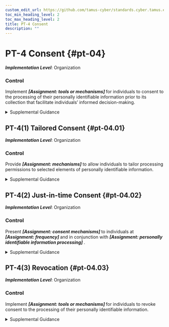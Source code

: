 ```yaml
---
custom_edit_url: https://github.com/tamus-cyber/standards.cyber.tamus.edu/tree/main/static/content/tamus.edu/TAMUS_profile.xml
toc_min_heading_level: 2
toc_max_heading_level: 2
title: PT-4 Consent
description: ""
---
```


# PT-4 Consent {#pt-04}

_**Implementation Level**_: Organization

### Control

Implement <strong> <em>[Assignment: tools or mechanisms]</em> </strong> for individuals to consent to the processing of their personally identifiable information prior to its collection that facilitate individuals&#8217; informed decision-making.

<details>
  <summary>Supplemental Guidance</summary>

Consent allows individuals to participate in making decisions about the processing of their information and transfers some of the risk that arises from the processing of personally identifiable information from the organization to an individual. Consent may be required by applicable laws, executive orders, directives, regulations, policies, standards, or guidelines. Otherwise, when selecting consent as a control, organizations consider whether individuals can be reasonably expected to understand and accept the privacy risks that arise from their authorization. Organizations consider whether other controls may more effectively mitigate privacy risk either alone or in conjunction with consent. Organizations also consider any demographic or contextual factors that may influence the understanding or behavior of individuals with respect to the processing carried out by the system or organization. When soliciting consent from individuals, organizations consider the appropriate mechanism for obtaining consent, including the type of consent (e.g., opt-in, opt-out), how to properly authenticate and identity proof individuals and how to obtain consent through electronic means. In addition, organizations consider providing a mechanism for individuals to revoke consent once it has been provided, as appropriate. Finally, organizations consider usability factors to help individuals understand the risks being accepted when providing consent, including the use of plain language and avoiding technical jargon.

</details>

## PT-4(1) Tailored Consent {#pt-04.01}

_**Implementation Level**_: Organization

### Control

Provide <strong> <em>[Assignment: mechanisms]</em> </strong> to allow individuals to tailor processing permissions to selected elements of personally identifiable information.

<details>
  <summary>Supplemental Guidance</summary>

While some processing may be necessary for the basic functionality of the product or service, other processing may not. In these circumstances, organizations allow individuals to select how specific personally identifiable information elements may be processed. More tailored consent may help reduce privacy risk, increase individual satisfaction, and avoid adverse behaviors, such as abandonment of the product or service.

</details>

## PT-4(2) Just-in-time Consent {#pt-04.02}

_**Implementation Level**_: Organization

### Control

Present <strong> <em>[Assignment: consent mechanisms]</em> </strong> to individuals at <strong> <em>[Assignment: frequency]</em> </strong> and in conjunction with <strong> <em>[Assignment: personally identifiable information processing]</em> </strong>.

<details>
  <summary>Supplemental Guidance</summary>

Just-in-time consent enables individuals to participate in how their personally identifiable information is being processed at the time or in conjunction with specific types of data processing when such participation may be most useful to the individual. Individual assumptions about how personally identifiable information is being processed might not be accurate or reliable if time has passed since the individual last gave consent or the type of processing creates significant privacy risk. Organizations use discretion to determine when to use just-in-time consent and may use supporting information on demographics, focus groups, or surveys to learn more about individuals’ privacy interests and concerns.

</details>

## PT-4(3) Revocation {#pt-04.03}

_**Implementation Level**_: Organization

### Control

Implement <strong> <em>[Assignment: tools or mechanisms]</em> </strong> for individuals to revoke consent to the processing of their personally identifiable information.

<details>
  <summary>Supplemental Guidance</summary>

Revocation of consent enables individuals to exercise control over their initial consent decision when circumstances change. Organizations consider usability factors in enabling easy-to-use revocation capabilities.

</details>

